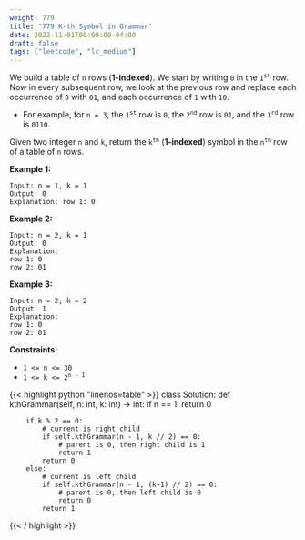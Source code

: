 ```yaml
---
weight: 779
title: "779 K-th Symbol in Grammar"
date: 2022-11-01T00:00:00-04:00
draft: false
tags: ["leetcode", "lc_medium"]
---
```


We build a table of `n` rows (**1-indexed**). We start by writing `0` in the <code>1<sup>st</sup></code> row. Now in every subsequent row, we look at the previous row and replace each occurrence of `0` with `01`, and each occurrence of `1` with `10`.

- For example, for `n = 3`, the <code>1<sup>st</sup></code> row is `0`, the <code>2<sup>nd</sup></code> row is `01`, and the <code>3<sup>rd</sup></code> row is `0110`.

Given two integer `n` and `k`, return the <code>k<sup>th</sup></code> (**1-indexed**) symbol in the <code>n<sup>th</sup></code> row of a table of `n` rows.


**Example 1:**
```
Input: n = 1, k = 1
Output: 0
Explanation: row 1: 0
```
**Example 2:**
```
Input: n = 2, k = 1
Output: 0
Explanation: 
row 1: 0
row 2: 01
```
**Example 3:**
```
Input: n = 2, k = 2
Output: 1
Explanation: 
row 1: 0
row 2: 01
```

**Constraints:**
- `1 <= n <= 30`
- <code>1 <= k <= 2<sup>n - 1</sup></code>

<div class="tabs"></div>
<div class="tab-content">
<div id="python" class="lang">
{{< highlight python "linenos=table" >}}
class Solution:
    def kthGrammar(self, n: int, k: int) -> int:
        if n == 1:
            return 0

        if k % 2 == 0:
            # current is right child
            if self.kthGrammar(n - 1, k // 2) == 0:
                # parent is 0, then right child is 1
                return 1
            return 0
        else:
            # current is left child
            if self.kthGrammar(n - 1, (k+1) // 2) == 0:
                # parent is 0, then left child is 0
                return 0
            return 1
{{< / highlight >}}
</div>
</div>
